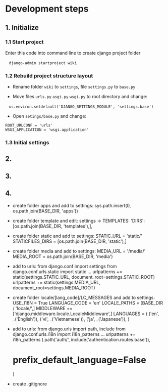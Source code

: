 # Development steps

## 1. Initialize

### 1.1 Start project

Enter this code into command line to create django project folder

&nbsp;&nbsp; `django-admin startproject wiki`

### 1.2 Rebuild project structure layout

- Rename folder `wiki` to `settings`, file `settings.py` to `base.py`

- Move files `urls.py` `asgi.py` `wsgi.py` to root directory and change:

&nbsp;&nbsp; `os.environ.setdefault('DJANGO_SETTINGS_MODULE', 'settings.base')`

- Open `setings/base.py` and change:

```
ROOT_URLCONF = 'urls'
WSGI_APPLICATION = 'wsgi.application'
```

### 1.3 Initial settings

## 2.

## 3.

## 4.

- create folder apps and add to settings: sys.path.insert(0, os.path.join(BASE_DIR, 'apps'))
- create folder template and edit: settings -> TEMPLATES: 'DIRS': [os.path.join(BASE_DIR, 'templates'),],
- create folder static and add to settings:     STATIC_URL = 'static/'
  STATICFILES_DIRS = [os.path.join(BASE_DIR, 'static'),]
- create folder media and add to settings:  MEDIA_URL = '/media/'
  MEDIA_ROOT = os.path.join(BASE_DIR, 'media')
- add to urls:  from django.conf import settings
  from django.conf.urls.static import static
  ...
  urlpatterns += static(settings.STATIC_URL, document_root=settings.STATIC_ROOT)
  urlpatterns += static(settings.MEDIA_URL, document_root=settings.MEDIA_ROOT)
- create folder locale/[lang_code]/LC_MESSAGES and add to settings:     USE_I18N = True
  LANGUAGE_CODE = 'en'
  LOCALE_PATHS = [BASE_DIR / 'locale/',]
  MIDDLEWARE += ['django.middleware.locale.LocaleMiddleware',]
  LANGUAGES = (
  ('en', _('English')),
  ('vi', _('Vietnamese')),
  ('ja', _('Japanese')),
  )
- add to urls:  from django.urls import path, include
  from django.conf.urls.i18n import i18n_patterns
  ...
  urlpatterns += i18n_patterns (
  path('auth/', include('authentication.routes.base')),
  
  # prefix_default_language=False
  
  )
- create .gitignore

